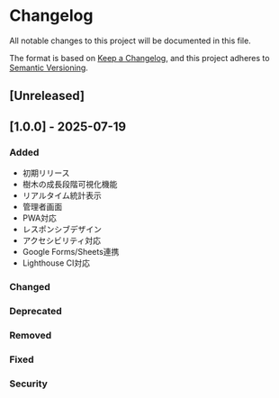 # Changelog

All notable changes to this project will be documented in this file.

The format is based on [Keep a Changelog](https://keepachangelog.com/en/1.0.0/),
and this project adheres to [Semantic Versioning](https://semver.org/spec/v2.0.0.html).

## [Unreleased]

## [1.0.0] - 2025-07-19

### Added
- 初期リリース
- 樹木の成長段階可視化機能
- リアルタイム統計表示
- 管理者画面
- PWA対応
- レスポンシブデザイン
- アクセシビリティ対応
- Google Forms/Sheets連携
- Lighthouse CI対応

### Changed

### Deprecated

### Removed

### Fixed

### Security
